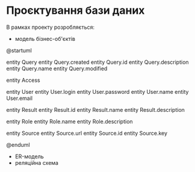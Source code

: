 # Проєктування бази даних

В рамках проекту розробляється: 
- модель бізнес-об'єктів 

@startuml

entity Query
entity Query.created
entity Query.id
entity Query.description
entity Query.name
entity Query.modified

entity Access

entity User
entity User.login
entity User.password
entity User.name
entity User.email

entity Result
entity Result.id
entity Result.name
entity Result.description

entity Role
entity Role.name
entity Role.description

entity Source
entity Source.url
entity Source.id
entity Source.key

@enduml
- ER-модель
- реляційна схема

